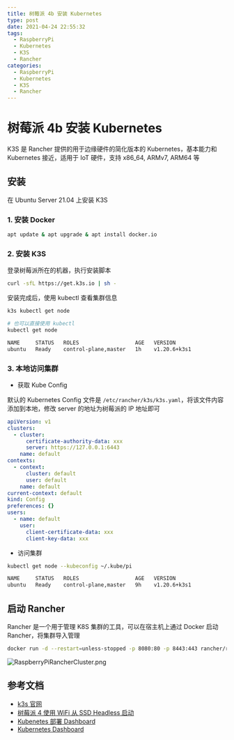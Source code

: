 ```yaml
---
title: 树莓派 4b 安装 Kubernetes
type: post
date: 2021-04-24 22:55:32
tags:
  - RaspberryPi
  - Kubernetes
  - K3S
  - Rancher
categories:
  - RaspberryPi
  - Kubernetes
  - K3S
  - Rancher
---
```


# 树莓派 4b 安装 Kubernetes

K3S 是 Rancher 提供的用于边缘硬件的简化版本的 Kubernetes，基本能力和 Kubernetes 接近，适用于 IoT 硬件，支持 x86_64, ARMv7, ARM64 等

## 安装

在 Ubuntu Server 21.04 上安装 K3S

### 1. 安装 Docker

```bash
apt update & apt upgrade & apt install docker.io
```

### 2. 安装 K3S

登录树莓派所在的机器，执行安装脚本

```bash
curl -sfL https://get.k3s.io | sh -
```

安装完成后，使用 kubectl 查看集群信息

```bash
k3s kubectl get node

# 也可以直接使用 kubectl
kubectl get node

NAME     STATUS   ROLES                  AGE   VERSION
ubuntu   Ready    control-plane,master   1h    v1.20.6+k3s1
```

### 3. 本地访问集群

- 获取 Kube Config

默认的 Kubernetes Config 文件是 `/etc/rancher/k3s/k3s.yaml`，将该文件内容添加到本地，修改 server 的地址为树莓派的 IP 地址即可

```yaml
apiVersion: v1
clusters:
  - cluster:
      certificate-authority-data: xxx
      server: https://127.0.0.1:6443
    name: default
contexts:
  - context:
      cluster: default
      user: default
    name: default
current-context: default
kind: Config
preferences: {}
users:
  - name: default
    user:
      client-certificate-data: xxx
      client-key-data: xxx
```

- 访问集群

```bash
kubectl get node --kubeconfig ~/.kube/pi

NAME     STATUS   ROLES                  AGE   VERSION
ubuntu   Ready    control-plane,master   9h    v1.20.6+k3s1
```

## 启动 Rancher

Rancher 是一个用于管理 K8S 集群的工具，可以在宿主机上通过 Docker 启动 Rancher，将集群导入管理

```bash
docker run -d --restart=unless-stopped -p 8080:80 -p 8443:443 rancher/rancher:v2.3.5
```

![RaspberryPiRancherCluster.png](https://img.hellowood.dev/picture/RaspberryPiRancherCluster.png)

## 参考文档

- [k3s 官网](https://k3s.io/)
- [树莓派 4 使用 WiFi 从 SSD Headless 启动](https://helloworlde.github.io/2021/04/24/%E6%A0%91%E8%8E%93%E6%B4%BE-4b-%E4%BD%BF%E7%94%A8-WiFi-%E4%BB%8E-SSD-Headless-%E5%90%AF%E5%8A%A8/)
- [Kubenetes 部署 Dashboard](https://helloworlde.github.io/2019/09/08/Kubenetes-%E9%83%A8%E7%BD%B2-Dashboard/)
- [Kubernetes Dashboard](https://rancher.com/docs/k3s/latest/en/installation/kube-dashboard/)
